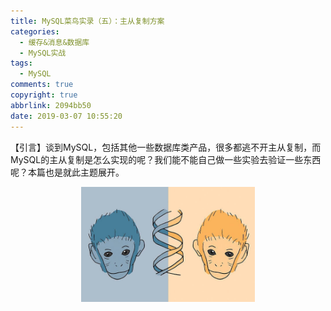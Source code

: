 ```yaml
---
title: MySQL菜鸟实录（五）：主从复制方案
categories:
  - 缓存&消息&数据库
  - MySQL实战
tags:
  - MySQL
comments: true
copyright: true
abbrlink: 2094bb50
date: 2019-03-07 10:55:20
---
```

【引言】谈到MySQL，包括其他一些数据库类产品，很多都逃不开主从复制，而MySQL的主从复制是怎么实现的呢？我们能不能自己做一些实验去验证一些东西呢？本篇也是就此主题展开。
<div align=center><img src="https://github.com/ttfisher/images/raw/master/public/000011.jpg" width="55%"/></div>
<!-- more -->
